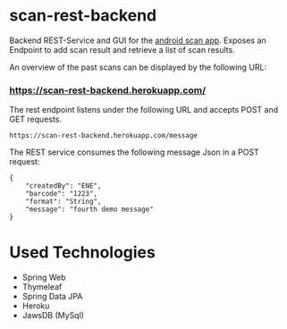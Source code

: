 # scan-rest-backend

Backend REST-Service and GUI for the [android scan app](https://github.com/superernie77/scan-android-app). Exposes an Endpoint to add scan result and retrieve a list of scan results.

An overview of the past scans can be displayed by the following URL:

### https://scan-rest-backend.herokuapp.com/


The rest endpoint listens under the following URL and accepts POST and GET requests.

```
https://scan-rest-backend.herokuapp.com/message
```

The REST service consumes the following message Json in a POST request:

```
{
    "createdBy": "ENE",
    "barcode": "1223",
    "format": "String",
    "message": "fourth demo message"
}
```
# Used Technologies

+ Spring Web
+ Thymeleaf
+ Spring Data JPA
+ Heroku 
+ JawsDB (MySql)
